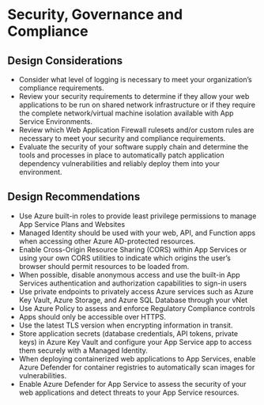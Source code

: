 # Security, Governance and Compliance
## Design Considerations
- Consider what level of logging is necessary to meet your organization’s compliance requirements. 
- Review your security requirements to determine if they allow your web applications to be run on shared network infrastructure or if they require the complete network/virtual machine isolation available with App Service Environments. 
- Review which Web Application Firewall rulesets and/or custom rules are necessary to meet your security and compliance requirements.
- Evaluate the security of your software supply chain and determine the tools and processes in place to automatically patch application dependency vulnerabilities and reliably deploy them into your environment.
## Design Recommendations
- Use Azure built-in roles to provide least privilege permissions to manage App Service Plans and Websites
- Managed Identity should be used with your web, API, and Function apps when accessing other Azure AD-protected resources.
- Enable Cross-Origin Resource Sharing (CORS) within App Services or using your own CORS utilities to indicate which origins the user’s browser should permit resources to be loaded from.
- When possible, disable anonymous access and use the built-in App Services authentication and authorization capabilities to sign-in users
- Use private endpoints to privately access Azure services such as Azure Key Vault, Azure Storage, and Azure SQL Database through your vNet 	
- Use Azure Policy to assess and enforce Regulatory Compliance controls
- Apps should only be accessible over HTTPS.
- Use the latest TLS version when encrypting information in transit.
- Store application secrets (database credentials, API tokens, private keys) in Azure Key Vault and configure your App Service app to access them securely with a Managed Identity.
- When deploying containerized web applications to App Services, enable Azure Defender for container registries to automatically scan images for vulnerabilities.
- Enable Azure Defender for App Service to assess the security of your web applications and detect threats to your App Service resources.
